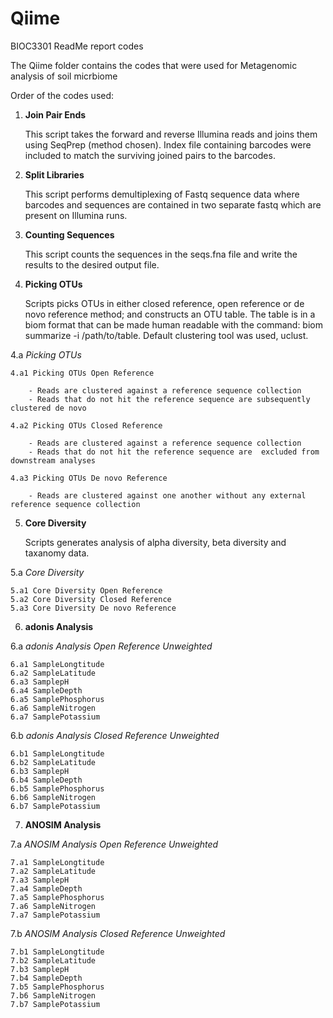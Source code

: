 # Qiime
BIOC3301 ReadMe report codes

The Qiime folder contains the codes that were used for Metagenomic analysis of soil micrbiome

Order of the codes used:
<b>
1. Join Pair Ends </b>
	
	This script takes the forward and reverse Illumina reads and joins them using SeqPrep (method chosen). Index file containing barcodes were included to match the surviving joined pairs to the barcodes. 

2. <b>Split Libraries </b>

	This script performs demultiplexing of Fastq sequence data where barcodes and sequences are contained in two separate fastq which are present on Illumina runs. 

3. <b>Counting Sequences </b>
	
	This script counts the sequences in the seqs.fna file and write the results to the desired output file.

4. <b>Picking OTUs </b>

	Scripts picks OTUs in either closed reference, open reference or de novo reference method; and constructs an OTU table. The table is in a biom format that can be made human readable with the command: biom summarize -i /path/to/table. Default clustering tool was used, uclust. 
	
 4.a <i>Picking OTUs</i> 
 
	4.a1 Picking OTUs Open Reference
	
		- Reads are clustered against a reference sequence collection
		- Reads that do not hit the reference sequence are subsequently clustered de novo

	4.a2 Picking OTUs Closed Reference
	
		- Reads are clustered against a reference sequence collection
		- Reads that do not hit the reference sequence are  excluded from downstream analyses
		
	4.a3 Picking OTUs De novo Reference
	
		- Reads are clustered against one another without any external reference sequence collection
  
5. <b>Core Diversity</b>

	Scripts generates analysis of alpha diversity, beta diversity and taxanomy data. 

 5.a <i>Core Diversity</i>

	5.a1 Core Diversity Open Reference	
	5.a2 Core Diversity Closed Reference
	5.a3 Core Diversity De novo Reference
  
6. <b>adonis Analysis</b>

  6.a <i>adonis Analysis Open Reference Unweighted</i>
	
    6.a1 SampleLongtitude
    6.a2 SampleLatitude
    6.a3 SamplepH
    6.a4 SampleDepth
    6.a5 SamplePhosphorus
    6.a6 SampleNitrogen
    6.a7 SamplePotassium
    
  6.b <i>adonis Analysis Closed Reference Unweighted</i>
	
    6.b1 SampleLongtitude
    6.b2 SampleLatitude
    6.b3 SamplepH
    6.b4 SampleDepth
    6.b5 SamplePhosphorus
    6.b6 SampleNitrogen
    6.b7 SamplePotassium
    
7. <b>ANOSIM Analysis</b>

  7.a <i>ANOSIM Analysis Open Reference Unweighted</i>
	
    7.a1 SampleLongtitude
    7.a2 SampleLatitude
    7.a3 SamplepH
    7.a4 SampleDepth
    7.a5 SamplePhosphorus
    7.a6 SampleNitrogen
    7.a7 SamplePotassium
    
  7.b <i>ANOSIM Analysis Closed Reference Unweighted</i>
	
    7.b1 SampleLongtitude
    7.b2 SampleLatitude
    7.b3 SamplepH
    7.b4 SampleDepth
    7.b5 SamplePhosphorus
    7.b6 SampleNitrogen
    7.b7 SamplePotassium
